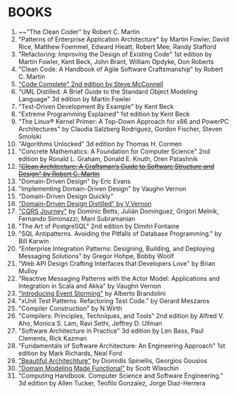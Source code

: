 # BOOKS

1. ~~"The Clean Coder" by Robert C. Martin
1. "Patterns of Enterprise Application Architecture" by Martin Fowler, David Rice, Matthew Foemmel, Edward Hieatt, Robert Mee, Randy Stafford
1. "Refactoring: Improving the Design of Existing Code" 1st edition by Martin Fowler, Kent Beck, John Brant, William Opdyke, Don Roberts
1. "Clean Code: A Handbook of Agile Software Craftsmanship" by Robert C. Martin
1. <ins>"Code Complete" 2nd edition by Steve McConnell</ins>
1. "UML Distilled. A Brief Guide to the Standard Object Modeling Language" 3d edition by Martin Fowler
1. "Test-Driven Development By Example" by Kent Beck
1. "Extreme Programming Explained" 1st edition by Kent Beck
1. "The Linux® Kernel Primer: A Top-Down Approach for x86 and PowerPC Architectures" by Claudia Salzberg Rodriguez, Gordon Fischer, Steven Smolski
1. "Algorithms Unlocked" 3d edition by Thomas H. Cormen
1. "Concrete Mathematics: A Foundation for Computer Science" 2nd edition by Ronald L. Graham, Donald E. Knuth, Oren Patashnik
1. <ins>~~"Clean Architecture: A Craftsman’s Guide to Software Structure and Design" by Robert C. Martin~~</ins>
1. "Domain-Driven Design" by Eric Evans
1. "Implementing Domain-Driven Design" by Vaughn Vernon
1. "Domain-Driven Design Quickly"
1. <ins>"Domain-Driven Design Distilled" by V.Vernon</ins>
1. ["CQRS Journey"](https://docs.microsoft.com/en-US/previous-versions/msp-n-p/jj554200(v=pandp.10)) by Dominic Betts, Julián Domínguez, Grigori Melnik, Fernando Simonazzi, Mani Subramanian
1. "The Art of PostgreSQL" 2nd edition by Dimitri Fontaine
1. "SQL Antipatterns. Avoiding the Pitfalls of Database Programming." by Bill Karwin
1. "Enterprise Integration Patterns: Designing, Building, and Deploying Messaging Solutions" by Gregor Hohpe, Bobby Woolf
1. "Web API Design Crafting Interfaces that Developers Love" by Brian Mulloy
1. "Reactive Messaging Patterns with the Actor Model: Applications and Integration in Scala and Akka" by Vaughn Vernon
1. ["Introducing Event Storming"](https://leanpub.com/introducing_eventstorming) by Alberto Brandolini
1. "xUnit Test Patterns. Refactoring Test Code." by Gerard Meszaros
1. "Compiler Construction" by N.Wirth
1. "Compilers: Principles, Techniques, and Tools" 2nd edition by Alfred V. Aho, Monica S. Lam, Ravi Sethi, Jeffrey D. Ullman
1. "Software Architecture in Practice" 3d edition by Len Bass, Paul Clements, Rick Kazman
1. "Fundamentals of Software Architecture: An Engineering Approach" 1st edition by Mark Richards, Neal Ford
1. ["Beautiful Architechture"](https://www.amazon.com/Beautiful-Architecture-Leading-Thinkers-Software/dp/059651798X) by Diomidis Spinellis, Georgios Gousios
1. ["Domain Modeling Made Functional"](https://www.bookdepository.com/Domain-Modeling-Made-Functional-Scott-Wlaschin/9781680502541) by Scott Wlaschin
1. "Computing Handbook. Computer Science and Software Engineering." 3d edition by Allen Tucker, Teofilo Gonzalez, Jorge Diaz-Herrera
